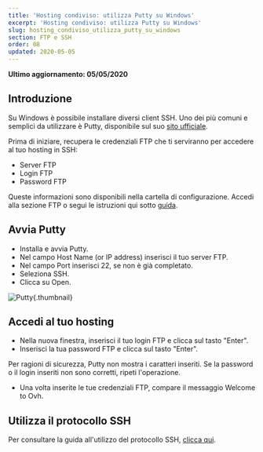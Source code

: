 ```yaml
---
title: 'Hosting condiviso: utilizza Putty su Windows'
excerpt: 'Hosting condiviso: utilizza Putty su Windows'
slug: hosting_condiviso_utilizza_putty_su_windows
section: FTP e SSH
order: 08
updated: 2020-05-05
---
```


**Ultimo aggiornamento: 05/05/2020**

## Introduzione
Su Windows è possibile installare diversi client SSH.
Uno dei più comuni e semplici da utilizzare è Putty, disponibile sul suo [sito ufficiale](http://www.putty.org/).

Prima di iniziare, recupera le credenziali FTP che ti serviranno per accedere al tuo hosting in SSH:

- Server FTP
- Login FTP
- Password FTP

Queste informazioni sono disponibili nella cartella di configurazione. Accedi alla sezione FTP o segui le istruzioni qui sotto
[guida](../accedere-spazio-storage-ftp-hosting-web/).


## Avvia Putty

- Installa e avvia Putty.
- Nel campo Host Name (or IP address) inserisci il tuo server FTP.
- Nel campo Port inserisci 22, se non è già completato.
- Seleziona SSH.
- Clicca su Open.



![Putty](images/3094.png){.thumbnail}


## Accedi al tuo hosting

- Nella nuova finestra, inserisci il tuo login FTP e clicca sul tasto "Enter".
- Inserisci la tua password FTP e clicca sul tasto "Enter".

Per ragioni di sicurezza, Putty non mostra i caratteri inseriti. Se la password o il login inseriti non sono corretti, ripeti l'operazione.

- Una volta inserite le tue credenziali FTP, compare il messaggio Welcome to Ovh.




## Utilizza il protocollo SSH
Per consultare la guida all'utilizzo del protocollo SSH, [clicca qui](https://www.ovh.it/g1962.hosting_condiviso_protocollo_ssh).

